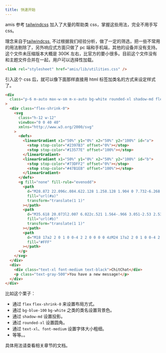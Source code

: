 ```yaml
---
title: 快速开始
---
```


amis 参考 [tailwindcss](https://tailwindcss.com/) 加入了大量的帮助类 css，掌握这些用法，完全不用手写 css。

理念来自于[tailwindcss](https://tailwindcss.com/), 不过根据我们经验分析，做了一定的筛选，把一些不常用的用法剔除了，另外响应式方面只做了 pc 端和手机端，其他的设备并没有支持。这个文件未压缩版本大概是 300K 左右，比官方的要小很多。目前这个文件没有和主题文件合并在一起，用户可以选择性加载。

```html
<link rel="stylesheet" href="amis/lib/utilities.css" />
```

引入这个 css 后，就可以像下面那样直接用 html 标签加类名的方式来设定样式了。

```html
<div
  class="p-6 m-auto max-w-sm m-x-auto bg-white rounded-xl shadow-md flex items-center space-x-4"
>
  <div class="flex-shrink-0">
    <svg
      class="h-12 w-12"
      viewBox="0 0 40 40"
      xmlns="http://www.w3.org/2000/svg"
    >
      <defs>
        <linearGradient x1="50%" y1="0%" x2="50%" y2="100%" id="a">
          <stop stop-color="#2397B3" offset="0%"></stop>
          <stop stop-color="#13577E" offset="100%"></stop>
        </linearGradient>
        <linearGradient x1="50%" y1="0%" x2="50%" y2="100%" id="b">
          <stop stop-color="#73DFF2" offset="0%"></stop>
          <stop stop-color="#47B1EB" offset="100%"></stop>
        </linearGradient>
      </defs>
      <g fill="none" fill-rule="evenodd">
        <path
          d="M28.872 22.096c.084.622.128 1.258.128 1.904 0 7.732-6.268 14-14 14-2.176 0-4.236-.496-6.073-1.382l-6.022 2.007c-1.564.521-3.051-.966-2.53-2.53l2.007-6.022A13.944 13.944 0 0 1 1 24c0-7.331 5.635-13.346 12.81-13.95A9.967 9.967 0 0 0 13 14c0 5.523 4.477 10 10 10a9.955 9.955 0 0 0 5.872-1.904z"
          fill="url(#a)"
          transform="translate(1 1)"
        ></path>
        <path
          d="M35.618 20.073l2.007 6.022c.521 1.564-.966 3.051-2.53 2.53l-6.022-2.007A13.944 13.944 0 0 1 23 28c-7.732 0-14-6.268-14-14S15.268 0 23 0s14 6.268 14 14c0 2.176-.496 4.236-1.382 6.073z"
          fill="url(#b)"
          transform="translate(1 1)"
        ></path>
        <path
          d="M18 17a2 2 0 1 0 0-4 2 2 0 0 0 0 4zM24 17a2 2 0 1 0 0-4 2 2 0 0 0 0 4zM30 17a2 2 0 1 0 0-4 2 2 0 0 0 0 4z"
          fill="#FFF"
        ></path>
      </g>
    </svg>
  </div>
  <div>
    <div class="text-xl font-medium text-black">ChitChat</div>
    <p class="text-gray-500">You have a new message!</p>
  </div>
</div>
```

比如这个栗子：

- 通过 `flex` `flex-shrink-0` 来设置布局方式。
- 通过 `bg-blue-100` `bg-white` 之类的类名设置背景色。
- 通过 `shadow-md` 设置投影。
- 通过 `rounded-xl` 设置圆角。
- 通过 `text-xl`、`font-medium` 设置字体大小粗细。
- 等等。。

具体用法请查看相关章节的文档。
